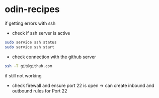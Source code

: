# odin-recipes
if getting errors with ssh
- check if ssh server is active
```bash
sudo service ssh status
sudo service ssh start
```
- check connection with the github server
```bash
ssh -T git@github.com
```
if still not working
- check firewall and ensure port 22 is open
    -> can create inbound and outbound rules for Port 22


